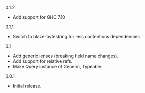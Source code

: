 0.1.2
* Add support for GHC 7.10

0.1.1
* Switch to blaze-bytestring for less contentious dependencies

0.1
* Add generic lenses (breaking field name changes).
* Add support for relative refs.
* Make Query instance of Generic, Typeable.

0.0.1

* Initial release.

